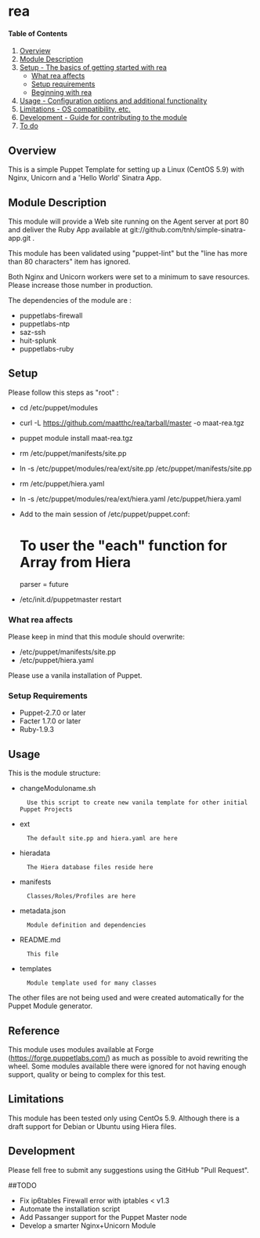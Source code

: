 # rea

#### Table of Contents

1. [Overview](#overview)
2. [Module Description](#module-description)
3. [Setup - The basics of getting started with rea](#setup)
    * [What rea affects](#what-rea-affects)
    * [Setup requirements](#setup-requirements)
    * [Beginning with rea](#beginning-with-rea)
4. [Usage - Configuration options and additional functionality](#usage)
5. [Limitations - OS compatibility, etc.](#limitations)
6. [Development - Guide for contributing to the module](#development)
7. [To do](#todo)
## Overview

This is a simple Puppet Template for setting up a Linux (CentOS 5.9) with Nginx, Unicorn and a 'Hello World' Sinatra App. 

## Module Description

This module will provide a Web site running on the Agent server at port 80 and deliver the Ruby App available at git://github.com/tnh/simple-sinatra-app.git .

This module has been validated using "puppet-lint" but the "line has more than 80 characters" item has ignored.

Both Nginx and Unicorn workers were set to a minimum to save resources. Please increase those number in production.

The dependencies of the module are :
* puppetlabs-firewall
* puppetlabs-ntp
* saz-ssh
* huit-splunk
* puppetlabs-ruby

## Setup
Please follow this steps as "root" :

*    cd /etc/puppet/modules
*    curl -L https://github.com/maatthc/rea/tarball/master -o maat-rea.tgz
*    puppet module install maat-rea.tgz
*    rm /etc/puppet/manifests/site.pp
*    ln -s /etc/puppet/modules/rea/ext/site.pp /etc/puppet/manifests/site.pp
*    rm /etc/puppet/hiera.yaml
*    ln -s /etc/puppet/modules/rea/ext/hiera.yaml /etc/puppet/hiera.yaml
*    Add to the main session of /etc/puppet/puppet.conf:

        # To user the "each" function for Array from Hiera

        parser = future

*    /etc/init.d/puppetmaster restart

### What rea affects

Please keep in mind that this module should overwrite:
* /etc/puppet/manifests/site.pp
* /etc/puppet/hiera.yaml

Please use a vanila installation of Puppet. 

### Setup Requirements 

* Puppet-2.7.0 or later
* Facter 1.7.0 or later
* Ruby-1.9.3

## Usage
This is the module structure:

* changeModuloname.sh

        Use this script to create new vanila template for other initial Puppet Projects
* ext
        
        The default site.pp and hiera.yaml are here
* hieradata

        The Hiera database files reside here
* manifests

        Classes/Roles/Profiles are here 
* metadata.json

        Module definition and dependencies
* README.md

        This file
* templates

        Module template used for many classes

The other files are not being used and were created automatically for the Puppet Module generator.

## Reference

This module uses modules available at Forge (https://forge.puppetlabs.com/) as much as possible to avoid rewriting the wheel. Some modules available there were ignored for not having enough support, quality or being to complex for this test.

## Limitations

This module has been tested only using CentOs 5.9. Although there is a draft support for Debian or Ubuntu using Hiera files.

## Development

Please fell free to submit any suggestions using the GitHub "Pull Request". 

##TODO

* Fix ip6tables Firewall error with iptables < v1.3
* Automate the installation script
* Add Passanger support for the Puppet Master node
* Develop a smarter Nginx+Unicorn Module 


